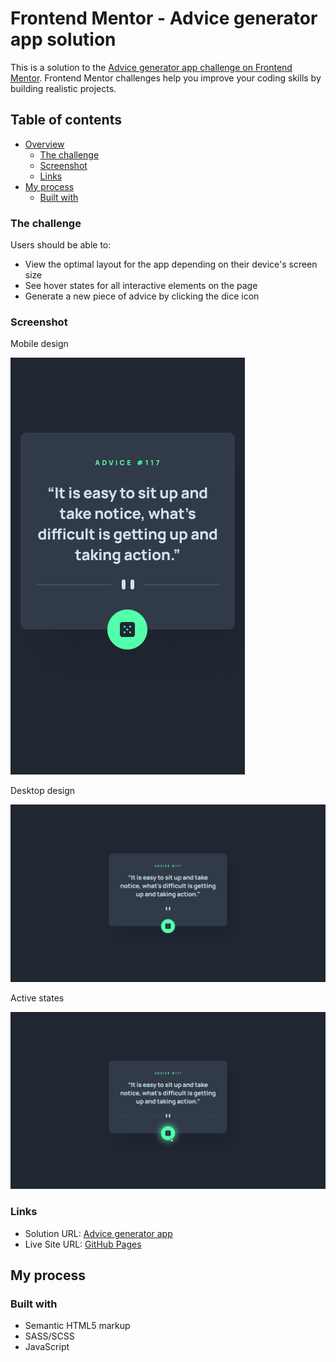 # Frontend Mentor - Advice generator app solution

This is a solution to the [Advice generator app challenge on Frontend Mentor](https://www.frontendmentor.io/challenges/advice-generator-app-QdUG-13db). Frontend Mentor challenges help you improve your coding skills by building realistic projects.

## Table of contents

- [Overview](#overview)
  - [The challenge](#the-challenge)
  - [Screenshot](#screenshot)
  - [Links](#links)
- [My process](#my-process)
  - [Built with](#built-with)


### The challenge

Users should be able to:

- View the optimal layout for the app depending on their device's screen size
- See hover states for all interactive elements on the page
- Generate a new piece of advice by clicking the dice icon

### Screenshot

Mobile design

![](design/mobile-design.jpg)

Desktop design

![](design/desktop-design.jpg)

Active states

![](design/active-states.jpg)

### Links

- Solution URL: [Advice generator app](https://www.frontendmentor.io/challenges/advice-generator-app-QdUG-13db/hub/advice-generator-app-challenge-eghlqs9sxA)
- Live Site URL: [GitHub Pages](https://jimaloko.github.io/advice-generator-app/)

## My process

### Built with

- Semantic HTML5 markup
- SASS/SCSS
- JavaScript